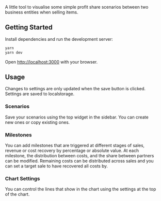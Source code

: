 A little tool to visualise some simple profit share scenarios between two business entities when selling items.

## Getting Started

Install dependencies and run the development server:

```bash
yarn
yarn dev
```

Open [http://localhost:3000](http://localhost:3000) with your browser.

## Usage

Changes to settings are only updated when the save button is clicked.
Settings are saved to localstorage.

### Scenarios

Save your scenarios using the top widget in the sidebar.
You can create new ones or copy existing ones.

### Milestones

You can add milestones that are triggered at different stages of sales, revenue or cost recovery by percentage or absolute value.
At each milestone, the distribution between costs, and the share between partners can be modified.
Remaining costs can be distributed across sales and you can set a target sale to have recovered all costs by.

### Chart Settings

You can control the lines that show in the chart using the settings at the top of the chart.

